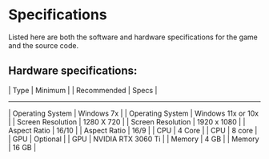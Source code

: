 # Specifications

Listed here are both the software and hardware specifications for the game and the source code. 

## Hardware specifications:

|  Type | Minimum        |     |        Recommended | Specs       |
------------------------------     ----------------------------
| Operating System | Windows 7x |  | Operating System | Windows 11x or 10x |
| Screen Resolution | 1280 X 720 | | Screen Resolution | 1920 x 1080 |
| Aspect Ratio | 16/10 |           | Aspect Ratio | 16/9 |
| CPU | 4 Core |                   | CPU | 8 core |
| GPU | Optional |                 | GPU | NVIDIA RTX 3060 Ti |
| Memory | 4 GB |                  | Memory | 16 GB |

